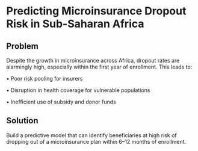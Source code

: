 # Predicting Microinsurance Dropout Risk in Sub-Saharan Africa
## Problem
Despite the growth in microinsurance across Africa, dropout rates are alarmingly high, especially within the first year of enrollment. This leads to:

• Poor risk pooling for insurers

• Disruption in health coverage for vulnerable populations

• Inefficient use of subsidy and donor funds

## Solution
Build a predictive model that can identify beneficiaries at high risk of dropping out of a microinsurance plan within 6–12 months of enrollment.
